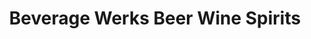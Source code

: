 ---
title: "Beverage Werks Beer Wine Spirits"
url: /broomfield/beverage-werks-beer-wine-spirits/
shop: Spirituosen
---